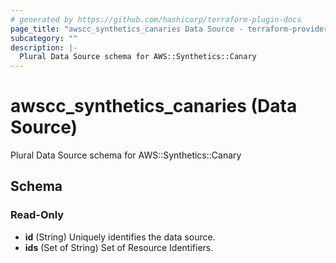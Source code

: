 ```yaml
---
# generated by https://github.com/hashicorp/terraform-plugin-docs
page_title: "awscc_synthetics_canaries Data Source - terraform-provider-awscc"
subcategory: ""
description: |-
  Plural Data Source schema for AWS::Synthetics::Canary
---
```


# awscc_synthetics_canaries (Data Source)

Plural Data Source schema for AWS::Synthetics::Canary



<!-- schema generated by tfplugindocs -->
## Schema

### Read-Only

- **id** (String) Uniquely identifies the data source.
- **ids** (Set of String) Set of Resource Identifiers.


